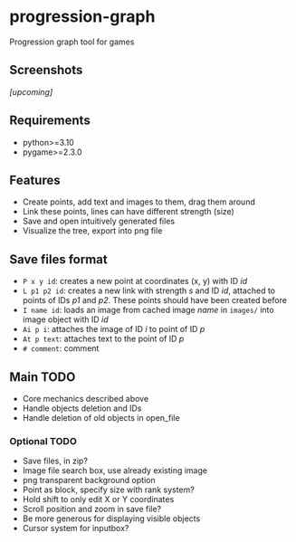 # progression-graph
Progression graph tool for games

## Screenshots
*[upcoming]*

## Requirements
- python>=3.10
- pygame>=2.3.0

## Features
- Create points, add text and images to them, drag them around
- Link these points, lines can have different strength (size)
- Save and open intuitively generated files
- Visualize the tree, export into png file

## Save files format
- `P x y id`: creates a new point at coordinates (x, y) with ID *id*
- `L p1 p2 id`: creates a new link with strength *s* and ID *id*, attached to points of IDs *p1* and *p2*. These points should have been created before
- `I name id`: loads an image from cached image *name* in `images/` into image object with ID *id*
- `Ai p i`: attaches the image of ID *i* to point of ID *p*
- `At p text`: attaches text to the point of ID *p*
- `# comment`: comment

## Main TODO
- Core mechanics described above
- Handle objects deletion and IDs
- Handle deletion of old objects in open_file

### Optional TODO
- Save files, in zip?
- Image file search box, use already existing image
- png transparent background option
- Point as block, specify size with rank system?
- Hold shift to only edit X or Y coordinates
- Scroll position and zoom in save file?
- Be more generous for displaying visible objects
- Cursor system for inputbox?
